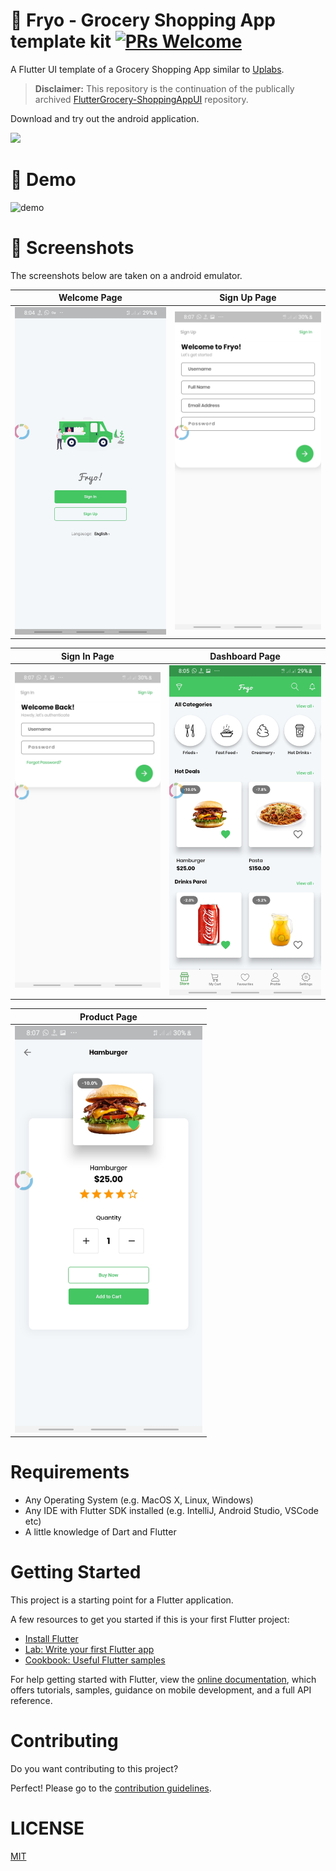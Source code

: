 # 🍔 Fryo - Grocery Shopping  App template kit [![PRs Welcome](https://img.shields.io/badge/PRs-welcome-brightgreen.svg?style=flat-square)](http://makeapullrequest.com)

A Flutter UI template of a Grocery Shopping App similar to [Uplabs](https://www.uplabs.com/posts/grocery-shopping-full-app).

> **Disclaimer:** This repository is the continuation of the publically archived [FlutterGrocery-ShoppingAppUI](https://github.com/ahkohd/FlutterGrocery-ShoppingAppUI) repository.

Download and try out the android application.

<a href="./app-release.apk"><img src="https://playerzon.com/asset/download.png" width="200"></img></a>

# 🎥 Demo

![demo](./fryo.gif)

# 📸 Screenshots

The screenshots below are taken on a android emulator.

| Welcome Page                                           | Sign Up Page                                        |
| ------------------------------------------------------ | --------------------------------------------------- |
| <img src="./screenshots/welcome_page.png" width="300"> | <img src="screenshots/signup_page.png" width="300"> |

| Sign In Page                                        | Dashboard Page                                         |
| --------------------------------------------------- | ------------------------------------------------------ |
| <img src="screenshots/signin_page.png" width="300"> | <img src="screenshots/dashboard_page.png" width="300"> |


| Product Page                                         |
| ---------------------------------------------------- |
| <img src="screenshots/product_page.png" width="300"> |

# Requirements

- Any Operating System (e.g. MacOS X, Linux, Windows)
- Any IDE with Flutter SDK installed (e.g. IntelliJ, Android Studio, VSCode etc)
- A little knowledge of Dart and Flutter

# Getting Started

This project is a starting point for a Flutter application.

A few resources to get you started if this is your first Flutter project:

- [Install Flutter](https://docs.flutter.dev/get-started/install)
- [Lab: Write your first Flutter app](https://flutter.io/docs/get-started/codelab)
- [Cookbook: Useful Flutter samples](https://flutter.io/docs/cookbook)

For help getting started with Flutter, view the [online documentation](https://flutter.io/docs), which offers tutorials, samples, guidance on mobile development, and a full API reference.

# Contributing

Do you want contributing to this project?

Perfect! Please go to the [contribution guidelines]().

# LICENSE

[MIT](./LICENSE.md)